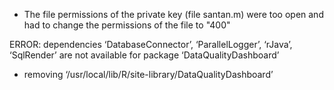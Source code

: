 - The file permissions of the private key (file santan.m) were too open and had to change the permissions of the file to "400"


ERROR: dependencies ‘DatabaseConnector’, ‘ParallelLogger’, ‘rJava’, ‘SqlRender’ are not available for package ‘DataQualityDashboard’
* removing ‘/usr/local/lib/R/site-library/DataQualityDashboard’